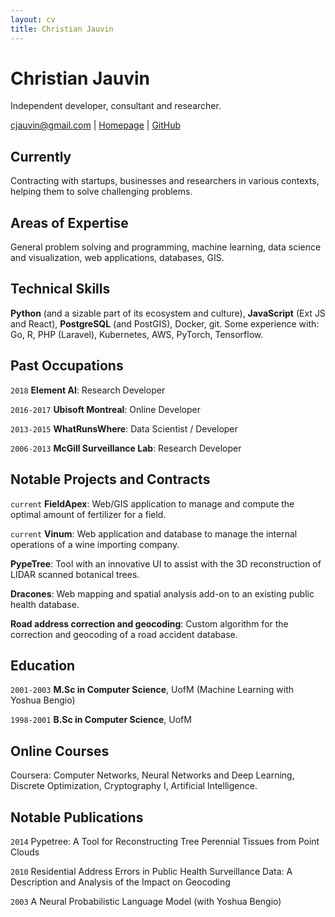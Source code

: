 ```yaml
---
layout: cv
title: Christian Jauvin
---
```

# Christian Jauvin
Independent developer, consultant and researcher.

<div id="webaddress">
    <a href="mailto:cjauvin@gmail.com">cjauvin@gmail.com</a> |
    <a href="https://cjauvin.github.io">Homepage</a> |
    <a href="https://github.com/cjauvin">GitHub</a>
</div>

## Currently

Contracting with startups, businesses and researchers in various contexts, helping them to solve challenging problems.

## Areas of Expertise

General problem solving and programming, machine learning, data science and visualization, web applications, databases, GIS.

## Technical Skills

__Python__ (and a sizable part of its ecosystem and culture), __JavaScript__ (Ext JS and React), __PostgreSQL__ (and PostGIS), Docker, git. Some experience with: Go, R, PHP (Laravel), Kubernetes, AWS, PyTorch, Tensorflow.

## Past Occupations

`2018`
__Element AI__: Research Developer

`2016-2017`
__Ubisoft Montreal__: Online Developer

`2013-2015`
__WhatRunsWhere__: Data Scientist / Developer

`2006-2013`
__McGill Surveillance Lab__: Research Developer

## Notable Projects and Contracts

`current`
__FieldApex__: Web/GIS application to manage and compute the optimal amount of fertilizer for a field.

`current`
__Vinum__: Web application and database to manage the internal operations of a wine importing company.

__PypeTree__: Tool with an innovative UI to assist with the 3D reconstruction of LIDAR scanned botanical trees.

__Dracones__: Web mapping and spatial analysis add-on to an existing public health database.

__Road address correction and geocoding__: Custom algorithm for the correction and geocoding of a road accident database.

## Education

`2001-2003`
__M.Sc in Computer Science__, UofM (Machine Learning with Yoshua Bengio)

`1998-2001`
__B.Sc in Computer Science__, UofM

## Online Courses

Coursera: Computer Networks, Neural Networks and Deep Learning, Discrete Optimization, Cryptography I, Artificial Intelligence.

## Notable Publications

`2014`
Pypetree: A Tool for Reconstructing Tree Perennial Tissues from Point Clouds

`2010`
Residential Address Errors in Public Health Surveillance Data: A Description and Analysis of the Impact on Geocoding

`2003`
A Neural Probabilistic Language Model (with Yoshua Bengio)


<!-- ### Footer

Last updated: January 2020 -->
